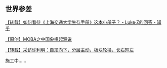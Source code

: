 ## 世界参差

[【转载】如何看待《上海交通大学生存手册》这本小册子？ - Luke·Z的回答 - 知乎](https://www.zhihu.com/question/23633140/answer/2248902148)

[【原创】MOBA之中国象棋起源说](./MOBA之中国象棋起源说.md)

[【转载】采访许利明：自顶向下，分层主动，板块轮换，长右短左](./[转载]采访许利明：自顶向下，分层主动，板块轮换，长右短左.md)

施工中……

